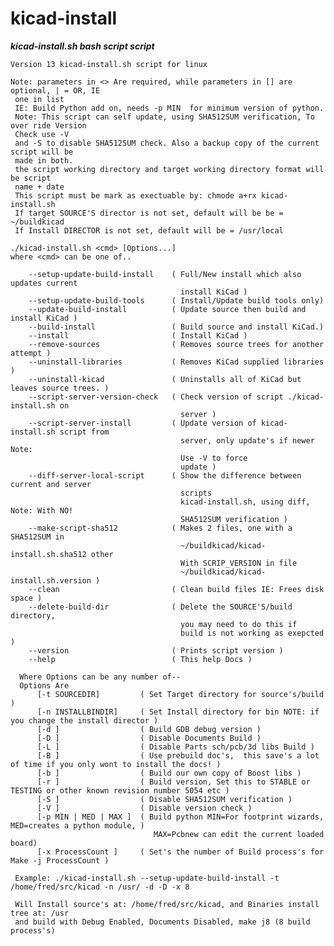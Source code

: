 # kicad-install
  ***kicad-install.sh bash script script***  

    Version 13 kicad-install.sh script for linux
    
    Note: parameters in <> Are required, while parameters in [] are optional, | = OR, IE
	 one in list  
     IE: Build Python add on, needs -p MIN  for minimum version of python.  
     Note: This script can self update, using SHA512SUM verification, To over ride Version
	 Check use -V  
     and -S to disable SHA512SUM check. Also a backup copy of the current script will be
	 made in both.  
     the script working directory and target working directory format will be script
	 name + date  
     This script must be mark as exectuable by: chmode a+rx kicad-install.sh  
     If target SOURCE'S director is not set, default will be be = ~/buildkicad  
     If Install DIRECTOR is not set, default will be = /usr/local  
    
    ./kicad-install.sh <cmd> [Options...]  
    where <cmd> can be one of..  
  
        --setup-update-build-install    ( Full/New install which also updates current  
                                          install KiCad )  
        --setup-update-build-tools      ( Install/Update build tools only)  
        --update-build-install          ( Update source then build and install KiCad )  
        --build-install                 ( Build source and install KiCad.)  
        --install                       ( Install KiCad )  
        --remove-sources                ( Removes source trees for another attempt )  
        --uninstall-libraries           ( Removes KiCad supplied libraries )  
        --uninstall-kicad               ( Uninstalls all of KiCad but leaves source trees. )  
        --script-server-version-check   ( Check version of script ./kicad-install.sh on  
		                                  server )  
		--script-server-install         ( Update version of kicad-install.sh script from  
		                                  server, only update's if newer Note:
		                                  Use -V to force  
										  update )  
        --diff-server-local-script      ( Show the difference between current and server
										  scripts  
                                          kicad-install.sh, using diff, Note: With NO!  
										  SHA512SUM verification )  
        --make-script-sha512            ( Makes 2 files, one with a SHA512SUM in
										  ~/buildkicad/kicad-install.sh.sha512 other  
                                          With SCRIP_VERSION in file  
										  ~/buildkicad/kicad-install.sh.version )  
        --clean                         ( Clean build files IE: Frees disk space )  
        --delete-build-dir              ( Delete the SOURCE'S/build directory,  
                                          you may need to do this if  
                                          build is not working as exepcted )  
        --version                       ( Prints script version )  
        --help                          ( This help Docs )  
      
      Where Options can be any number of--  
      Options Are  
          [-t SOURCEDIR]         ( Set Target directory for source's/build )  
          [-n INSTALLBINDIR]     ( Set Install directory for bin NOTE: if you change the install director )  
          [-d ]                  ( Build GDB debug version )  
          [-D ]                  ( Disable Documents Build )  
		  [-L ]                  ( Disable Parts sch/pcb/3d libs Build )
		  [-B ]                  ( Use prebuild doc's,  this save's a lot of time if you only wont to install the docs! )
          [-b ]                  ( Build our own copy of Boost libs )
		  [-r ]                  ( Build version, Set this to STABLE or TESTING or other known revision number 5054 etc )  
          [-S ]                  ( Disable SHA512SUM verification )  
          [-V ]                  ( Disable version check )  
          [-p MIN | MED | MAX ]  ( Build python MIN=For footprint wizards, MED=creates a python module, )  
                                    MAX=Pcbnew can edit the current loaded board)  
          [-x ProcessCount ]     ( Set's the number of Build process's for Make -j ProcessCount )  
      
     Example: ./kicad-install.sh --setup-update-build-install -t /home/fred/src/kicad -n /usr/ -d -D -x 8  
      
     Will Install source's at: /home/fred/src/kicad, and Binaries install tree at: /usr   
     and build with Debug Enabled, Documents Disabled, make j8 (8 build process's)   
  


